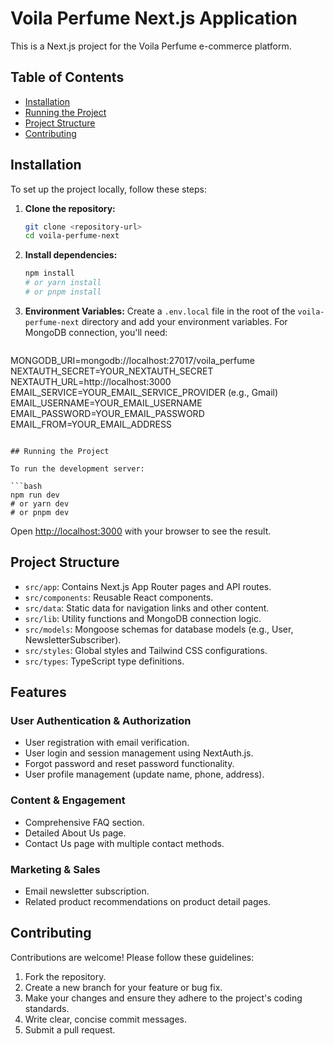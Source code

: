 # Voila Perfume Next.js Application

This is a Next.js project for the Voila Perfume e-commerce platform.

## Table of Contents

- [Installation](#installation)
- [Running the Project](#running-the-project)
- [Project Structure](#project-structure)
- [Contributing](#contributing)

## Installation

To set up the project locally, follow these steps:

1.  **Clone the repository:**
    ```bash
    git clone <repository-url>
    cd voila-perfume-next
    ```

2.  **Install dependencies:**
    ```bash
    npm install
    # or yarn install
    # or pnpm install
    ```

3.  **Environment Variables:**
    Create a `.env.local` file in the root of the `voila-perfume-next` directory and add your environment variables. For MongoDB connection, you'll need:
    ```
MONGODB_URI=mongodb://localhost:27017/voila_perfume
NEXTAUTH_SECRET=YOUR_NEXTAUTH_SECRET
NEXTAUTH_URL=http://localhost:3000
EMAIL_SERVICE=YOUR_EMAIL_SERVICE_PROVIDER (e.g., Gmail)
EMAIL_USERNAME=YOUR_EMAIL_USERNAME
EMAIL_PASSWORD=YOUR_EMAIL_PASSWORD
EMAIL_FROM=YOUR_EMAIL_ADDRESS
```

## Running the Project

To run the development server:

```bash
npm run dev
# or yarn dev
# or pnpm dev
```

Open [http://localhost:3000](http://localhost:3000) with your browser to see the result.

## Project Structure

-   `src/app`: Contains Next.js App Router pages and API routes.
-   `src/components`: Reusable React components.
-   `src/data`: Static data for navigation links and other content.
-   `src/lib`: Utility functions and MongoDB connection logic.
-   `src/models`: Mongoose schemas for database models (e.g., User, NewsletterSubscriber).
-   `src/styles`: Global styles and Tailwind CSS configurations.
-   `src/types`: TypeScript type definitions.

## Features

### User Authentication & Authorization
-   User registration with email verification.
-   User login and session management using NextAuth.js.
-   Forgot password and reset password functionality.
-   User profile management (update name, phone, address).

### Content & Engagement
-   Comprehensive FAQ section.
-   Detailed About Us page.
-   Contact Us page with multiple contact methods.

### Marketing & Sales
-   Email newsletter subscription.
-   Related product recommendations on product detail pages.

## Contributing

Contributions are welcome! Please follow these guidelines:

1.  Fork the repository.
2.  Create a new branch for your feature or bug fix.
3.  Make your changes and ensure they adhere to the project's coding standards.
4.  Write clear, concise commit messages.
5.  Submit a pull request.
